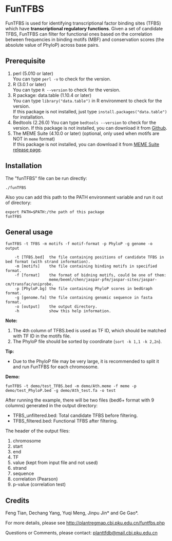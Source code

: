 # FunTFBS
FunTFBS is used for identifying transcriptional factor binding sites (TFBS) which have **transcriptional regulatory functions**. Given a set of candidate TFBS, FunTFBS can filter for functional ones based on the correlation between frequencies in binding motifs (MBF) and conservation scores (the absolute value of PhyloP) across base pairs.

## Prerequisite
1. perl (5.010 or later)  
   You can type `perl -v` to check for the version.
2. R (3.0.1 or later)  
   You can type `R --version` to check for the version.
3. R package: data.table (1.10.4 or later)  
   You can type `library("data.table")` in R environment to check for the version.  
   If this package is not installed, just type `install.packages("data.table")` for installation.
4. Bedtools (2.26.0)
   You can type `bedtools --version` to check for the version.
   If this package is not installed, you can download it from [Github](https://github.com/arq5x/bedtools2).
5. The MEME Suite (4.10.0 or later) (optional, only used when motifs are NOT in `meme` format)  
   If this package is not installed, you can download it from [MEME Suite release page](http://meme-suite.org/doc/download.html?man_type=web).

## Installation
The "funTFBS" file can be run directly:

```
./funTFBS
```

Also you can add this path to the PATH environment variable and run it out of directory:

```
export PATH=$PATH:/the path of this package
funTFBS
```

## General usage
```
funTFBS -t TFBS -m motifs -f motif-format -p PhyloP -g genome -o output

	-t [TFBS.bed]  the file containing positions of candidate TFBS in bed format (with strand information).
	-m [motifs]    the file containing binding motifs in specified format.
	-f [format]    the format of bidning motifs, could be one of them:
	               meme/beeml/chen/jaspar-pfm/jaspar-sites/jaspar-cm/transfac/uniprobe.
	-p [PhyloP.bg] the file containing PhyloP scores in bedGraph format.
	-g [genome.fa] the file containing genomic sequence in fasta format.
	-o [output]    the output directory.
	-h             show this help information.
```
**Note:**
1) The 4th column of TFBS.bed is used as TF ID, which should be matched with TF ID in the motifs file.
2) The PhyloP file should be sorted by coordinate (`sort -k 1,1 -k 2,2n`).

**Tip:**
- Due to the PhyloP file may be very large, it is recommended to split it and run FunTFBS for each chromosome.

**Demo:**
```
funTFBS -t demo/test_TFBS.bed -m demo/Ath.meme -f meme -p demo/test_PhyloP.bed -g demo/Ath_test.fa -o test
```
After running the example, there will be two files (bed6+ format with 9 columns) generated in the output directory:

- TFBS_unfiltered.bed: Total candidate TFBS before filtering.  
- TFBS_filtered.bed: Functional TFBS after filtering.

The header of the output files:

1. chromosome
2. start
3. end
4. TF
5. value (kept from input file and not used)
6. strand
7. sequence
8. correlation (Pearson)
9. p-value (correlation test)

## Credits
Feng Tian, Dechang Yang, Yuqi Meng, Jinpu Jin\* and Ge Gao\*.

For more details, please see http://plantregmap.cbi.pku.edu.cn/funtfbs.php

Questions or Comments, please contact: planttfdb@mail.cbi.pku.edu.cn


